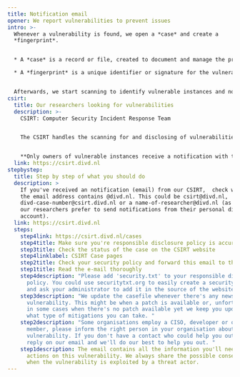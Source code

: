 ```yaml
---
title: Notification email
opener: We report vulnerabilities to prevent issues
intro: >-
  Whenever a vulnerability is found, we open a *case* and create a
  *fingerprint*. 


  * A *case* is a record or file, created to document and manage the process of addressing the specific vulnerability.  

  * A *fingerprint* is a unique identifier or signature for the vulnerability to help in identifying affected systems. 


  Afterwards, we start scanning to identify vulnerable instances and notify the owners of these systems. This structured approach helps ensure that vulnerabilities are tracked, managed, and resolved systematically.
csirt:
  title: Our researchers looking for vulnerabilities
  description: >-
    CSIRT: Computer Security Incident Response Team


    The CSIRT handles the scanning for and disclosing of vulnerabilities, either discovered by DIVD researchers or third parties and warning people for leaked credentials and operates our CVE Numbering Authority (CNA) capability


    **Only owners of vulnerable instances receive a notification with the host information and mitigation steps.**
  link: https://csirt.divd.nl
stepbystep:
  title: Step by step of what you should do
  description: >
    If you've received an notification (email) from our CSIRT,  check whether
    the email address contains @divd.nl. This could be csirt@divd.nl,
    divd-case-number@csirt.divd.nl or a name-of-researcher@divd.nl (as some of
    our researchers prefer to send notifications from their personal divd
    account). 
  link: https://csirt.divd.nl
  steps:
    step4link: https://csirt.divd.nl/cases
    step4title: Make sure you're responsible disclosure policy is accurate.
    step3title: Check the status of the case on the CSIRT website
    step4linklabel: CSIRT Case pages
    step2title: Check your security policy and forward this email to the right person
    step1title: Read the e-mail thoroughly
    step4description: "Please add 'security.txt' to your responsible disclosure
      policy. You could use securitytxt.org to easily create a security.txt file
      and ask your administrator to add it in the source of the website. "
    step3description: "We update the casefile whenever there's any news on the
      vulnerability. This might be when a patch is available or, unfortunately,
      in some cases when there's no patch available yet we keep you updated on
      what type of mitigations you can take. "
    step2description: "Some organisations employ a CISO, developer or other IT-team
      member, please inform the right person in your organisation about the
      vulnerability. If you don't have a contact who could help you out, please
      reply on our email and we'll do our best to help you out. "
    step1description: The email contains all the information you'll need to take
      actions on this vulnerability. We always share the possible consequences
      when the vulnerability is exploited by a threat actor.
---
```

